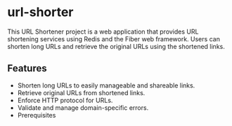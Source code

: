 # url-shorter

This URL Shortener project is a web application that provides URL shortening services using Redis and the Fiber web framework. Users can shorten long URLs and retrieve the original URLs using the shortened links.

## Features
- Shorten long URLs to easily manageable and shareable links.
- Retrieve original URLs from shortened links.
- Enforce HTTP protocol for URLs.
- Validate and manage domain-specific errors.
- Prerequisites

